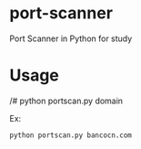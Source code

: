 # port-scanner
Port Scanner in Python for study
# Usage
/# python portscan.py domain

Ex:
```
python portscan.py bancocn.com
``` 
